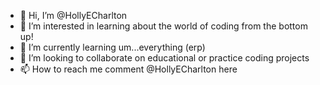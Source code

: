- 👋 Hi, I’m @HollyECharlton
- 👀 I’m interested in learning about the world of coding from the bottom up! 
- 🌱 I’m currently learning um...everything (erp)
- 💞️ I’m looking to collaborate on educational or practice coding projects
- 📫 How to reach me comment @HollyECharlton here

<!---
HollyECharlton/HollyECharlton is a ✨ special ✨ repository because its `README.md` (this file) appears on your GitHub profile.
You can click the Preview link to take a look at your changes.
--->
